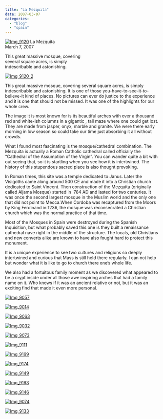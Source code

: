 ```yaml
---
title: "La Mezquita"
date: 2007-03-07
categories: 
  - "blog"
  - "spain"
---
```


 [![Img_9120](http://soultravelers3new.local/images/2008/04/14/img_9120.png "Img_9120")](https://pub-ac94b3f306b24c0dba4238943c97f2e1.r2.dev/photos/uncategorized/2008/04/14/img_9120.png) La Mezquita  
March 7, 2007

This great massive mosque, covering  
several square acres, is simply  
indescribable and astonishing.

<!--more-->

[![Img_9120_2](http://soultravelers3new.local/images/2008/04/14/img_9120_2.png "Img_9120_2")](https://pub-ac94b3f306b24c0dba4238943c97f2e1.r2.dev/photos/uncategorized/2008/04/14/img_9120_2.png)

This great massive mosque, covering several square acres, is simply indescribable and astonishing. It is one of those you-have-to-see-it-to-believe-it kind of places. No pictures can ever do justice to the experience and it is one that should not be missed. It was one of the highlights for our whole crew.

The image it is most known for is its beautiful arches with over a thousand red and white-ish columns in a gigantic , tall maze where one could get lost. They are made from jasper, onyx, marble and granite. We were there early morning in low season so could take our time just absorbing it all without crowds.

What I found most fascinating is the mosque/cathedral combination. The Mezquita is actually a Roman Catholic cathedral called officially the “Cathedral of the Assumption of the Virgin”. You can wander quite a bit with out seeing that, so it is startling when you see how it is intertwined. The history of this stupendous sacred place is also thought provoking.

In Roman times, this site was a temple dedicated to Janus. Later the Visigoths came along around 500 CE and made it into a Christian church dedicated to Saint Vincent. Then construction of the Mezquita (originally called Aljama Mosque) started in  784 AD and lasted for two centuries. It was once the second largest mosque in the Muslim world and the only one that did not point to Mecca.When Cordoba was recaptured from the Moors by King Ferdinand in 1236, the mosque was reconsecrated a Christian church which was the normal practice of that time.

Most of the Mosques in Spain were destroyed during the Spanish Inquisition, but what probably saved this one is they built a renaissance cathedral nave right in the middle of the structure. The locals, old Christians and new converts alike are known to have also fought hard to protect this monument.

It is a unique experience to see two cultures and religions so deeply intertwined and curious that Mass is still held there regularly. I can not help but wonder what it is like to go to church there one’s whole life.

We also had a fortuitous family moment as we discovered what appeared to be a crypt inside under all those awe inspiring arches that had a family name on it. Who knows if it was an ancient relative or not, but it was an exciting find that made it even more personal.

[![Img_9057](http://soultravelers3new.local/images/2008/04/14/img_9057.png "Img_9057")](https://pub-ac94b3f306b24c0dba4238943c97f2e1.r2.dev/photos/uncategorized/2008/04/14/img_9057.png)

[![Img_9014](http://soultravelers3new.local/images/2008/04/14/img_9014.png "Img_9014")](https://pub-ac94b3f306b24c0dba4238943c97f2e1.r2.dev/photos/uncategorized/2008/04/14/img_9014.png)

[![Img_9063](http://soultravelers3new.local/images/2008/04/14/img_9063.png "Img_9063")](https://pub-ac94b3f306b24c0dba4238943c97f2e1.r2.dev/photos/uncategorized/2008/04/14/img_9063.png)

[![Img_9032](http://soultravelers3new.local/images/2008/04/14/img_9032.png "Img_9032")](https://pub-ac94b3f306b24c0dba4238943c97f2e1.r2.dev/photos/uncategorized/2008/04/14/img_9032.png)

[![Img_9073](http://soultravelers3new.local/images/2008/04/14/img_9073.png "Img_9073")](https://pub-ac94b3f306b24c0dba4238943c97f2e1.r2.dev/photos/uncategorized/2008/04/14/img_9073.png)

[![Img_9111](http://soultravelers3new.local/images/2008/04/14/img_9111.png "Img_9111")](https://pub-ac94b3f306b24c0dba4238943c97f2e1.r2.dev/photos/uncategorized/2008/04/14/img_9111.png)

[![Img_9169](http://soultravelers3new.local/images/2008/04/14/img_9169.png "Img_9169")](https://pub-ac94b3f306b24c0dba4238943c97f2e1.r2.dev/photos/uncategorized/2008/04/14/img_9169.png)

[![Img_9174](http://soultravelers3new.local/images/2008/04/14/img_9174.png "Img_9174")](https://pub-ac94b3f306b24c0dba4238943c97f2e1.r2.dev/photos/uncategorized/2008/04/14/img_9174.png)

[![Img_9149](http://soultravelers3new.local/images/2008/04/14/img_9149.png "Img_9149")](https://pub-ac94b3f306b24c0dba4238943c97f2e1.r2.dev/photos/uncategorized/2008/04/14/img_9149.png)

[![Img_9163](http://soultravelers3new.local/images/2008/04/14/img_9163.png "Img_9163")](https://pub-ac94b3f306b24c0dba4238943c97f2e1.r2.dev/photos/uncategorized/2008/04/14/img_9163.png)

[![Img_9146](http://soultravelers3new.local/images/2008/04/14/img_9146.png "Img_9146")](https://pub-ac94b3f306b24c0dba4238943c97f2e1.r2.dev/photos/uncategorized/2008/04/14/img_9146.png)

[![Img_9074](http://soultravelers3new.local/images/2008/04/14/img_9074.png "Img_9074")](https://pub-ac94b3f306b24c0dba4238943c97f2e1.r2.dev/photos/uncategorized/2008/04/14/img_9074.png)

[![Img_9133](http://soultravelers3new.local/images/2008/04/14/img_9133.png "Img_9133")](https://pub-ac94b3f306b24c0dba4238943c97f2e1.r2.dev/photos/uncategorized/2008/04/14/img_9133.png)
